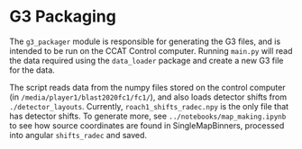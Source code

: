 # G3 Packaging

The ``g3_packager`` module is responsible for generating the G3 files, and is intended to be run on the CCAT Control computer.
Running ``main.py`` will read the data required using the ``data_loader`` package and create a new G3 file for the data.

The script reads data from the numpy files stored on the control computer (in ``/media/player1/blast2020fc1/fc1/``),
and also loads detector shifts from ``./detector_layouts``. Currently, ``roach1_shifts_radec.npy`` is the only file
that has detector shifts. To generate more, see ``../notebooks/map_making.ipynb`` to see how source coordinates are found
in SingleMapBinners, processed into angular ``shifts_radec`` and saved.